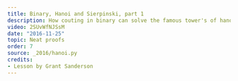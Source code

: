 ```yaml
---
title: Binary, Hanoi and Sierpinski, part 1
description: How couting in binary can solve the famous tower's of hanoi problem.
video: 2SUvWfNJSsM
date: "2016-11-25"
topic: Neat proofs
order: 7
source: _2016/hanoi.py
credits:
- Lesson by Grant Sanderson
---
```

